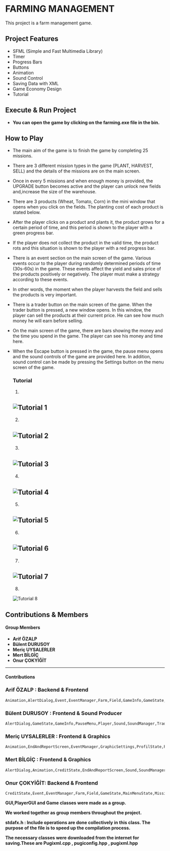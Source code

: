 # FARMING MANAGEMENT 


This project is a farm management game.

## Project Features
* SFML (Simple and Fast Multimedia Library)
* Timer
* Progress Bars
* Buttons
* Animation
* Sound Control 
* Saving Data with XML 
* Game Economy Design
* Tutorial

## Execute & Run Project


* **You can open the game by clicking on the farming.exe file in the bin.**
    

## How to Play 

* The main aim of the game is to finish the game by completing 25 missions.
* There are 3 different mission types in the game (PLANT, HARVEST, SELL) and the details of the missions are on the main screen.
* Once in every 5 missions and when enough money is provided, the UPGRADE button becomes active and the player can unlock new fields and,increase the size of the warehouse.
* There are 3 products (Wheat, Tomato, Corn) in the mini window that opens when you click on the fields. The planting cost of each product is stated below.
* After the player clicks on a product and plants it, the product grows for a certain period of time, and this period is shown to the player with a green progress bar.
* If the player does not collect the product in the valid time, the product rots and this situation is shown to the player with a red progress bar.
* There is an event section on the main screen of the game. Various events occur to the player during randomly determined periods of time (30s-60s) in the game. These events affect the yield and sales price of the products positively or negatively. The player must make a strategy according to these events.
* In other words, the moment when the player harvests the field and sells the products is very important.
* There is a trader button on the main screen of the game. When the trader button is pressed, a new window opens. In this window, the player can sell the products at their current price. He can see how much money he will earn before selling.
* On the main screen of the game, there are bars showing the money and the time you spend in the game. The player can see his money and time here.
* When the Escape button is pressed in the game, the pause menu opens and the sound controls of the game are provided here. In addition, sound control can be made by pressing the Settings button on the menu screen of the game.
  
    ### Tutorial
    
    1.  
     ![Tutorial 1](https://i.hizliresim.com/7wmjtpd.png)
     ---
    2. 
     ![Tutorial 2](https://i.hizliresim.com/djcelct.png)  
     ---               
    3. 
     ![Tutorial 3](https://i.hizliresim.com/hpvdzmz.png)
     ---     
    4. 
     ![Tutorial 4](https://i.hizliresim.com/gb4w79p.png)
     ---     
    5. 
     ![Tutorial 5](https://i.hizliresim.com/rdugt9i.png)
     ---     
    6. 
     ![Tutorial 6](https://i.hizliresim.com/54swyl6.png)
     ---     
    7. 
     ![Tutorial 7](https://i.hizliresim.com/sizicee.png)
     ---     
    8. 
     ![Tutorial 8](https://i.hizliresim.com/mt74sn8.png)
    


## Contributions & Members

   #### Group Members 
 * **Arif ÖZALP**
 * **Bülent DURUSOY**
 * **Meriç UYSALERLER**
 * **Mert BİLGİÇ**
 * **Onur ÇOKYİĞİT**
---
#### Contributions


### Arif ÖZALP : Backend & Frontend
    Animation,AlertDialog,Event,EventManager,Farm,Field,GameInfo,GameState,GraphicSettings,MainMenuState,Mission,MissionManager,Product,SettingState,State,Save,Timer.
### Bülent DURUSOY : Frontend & Sound Producer
    AlertDialog,GameState,GameInfo,PauseMenu,Player,Sound,SoundManager,Trader,Tutorial,Upgrade.
### Meriç UYSALERLER : Frontend & Graphics
    Animation,EndAndReportScreen,EventManager,GraphicSettings,ProfilState,PauseMenu,SettingState,Timer,Warehouse.
### Mert BİLGİÇ : Frontend & Graphics
    AlertDialog,Animation,CreditState,EndAndReportScreen,Sound,SoundManager,SettingState,Tutorial,Timer,Warehouse.
### Onur ÇOKYİĞİT: Backend & Frontend
    CreditState,Event,EventManager,Farm,Field,GameState,MainMenuState,Mission,MissionManager,Player,ProfilState,Product,Trader,Upgrade.

**GUI,PlayerGUI and Game classes were made as a group.**

**We worked together as group members throughout the project.**

**stdafx.h : Include operations are done collectively in this class. The purpose of the file is to speed up the compilation process.**

**The necessary classes were downloaded from the internet for saving.These are Pugixml.cpp , pugiconfig.hpp , pugixml.hpp**
